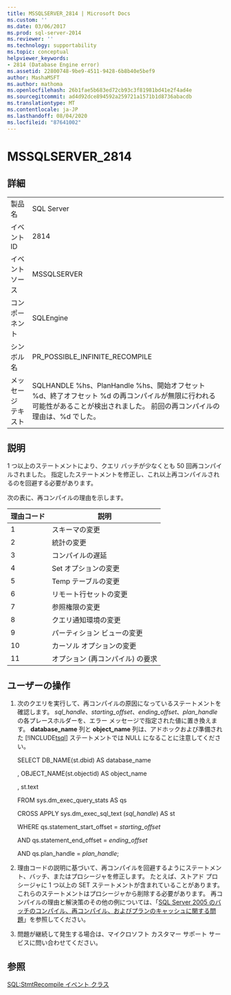 ```yaml
---
title: MSSQLSERVER_2814 | Microsoft Docs
ms.custom: ''
ms.date: 03/06/2017
ms.prod: sql-server-2014
ms.reviewer: ''
ms.technology: supportability
ms.topic: conceptual
helpviewer_keywords:
- 2814 (Database Engine error)
ms.assetid: 22800748-9be9-4511-9428-6b8b40e5bef9
author: MashaMSFT
ms.author: mathoma
ms.openlocfilehash: 26b1fae5b683ed72cb93c3f81981bd41e2f4ad4e
ms.sourcegitcommit: ad4d92dce894592a259721a1571b1d8736abacdb
ms.translationtype: MT
ms.contentlocale: ja-JP
ms.lasthandoff: 08/04/2020
ms.locfileid: "87641002"
---
```

# <a name="mssqlserver_2814"></a>MSSQLSERVER_2814
    
## <a name="details"></a>詳細  
  
|||  
|-|-|  
|製品名|SQL Server|  
|イベント ID|2814|  
|イベント ソース|MSSQLSERVER|  
|コンポーネント|SQLEngine|  
|シンボル名|PR_POSSIBLE_INFINITE_RECOMPILE|  
|メッセージ テキスト|SQLHANDLE %hs、PlanHandle %hs、開始オフセット %d、終了オフセット %d の再コンパイルが無限に行われる可能性があることが検出されました。 前回の再コンパイルの理由は、%d でした。|  
  
## <a name="explanation"></a>説明  
 1 つ以上のステートメントにより、クエリ バッチが少なくとも 50 回再コンパイルされました。 指定したステートメントを修正し、これ以上再コンパイルされるのを回避する必要があります。  
  
 次の表に、再コンパイルの理由を示します。  
  
|理由コード|説明|  
|-----------------|-----------------|  
|1|スキーマの変更|  
|2|統計の変更|  
|3|コンパイルの遅延|  
|4|Set オプションの変更|  
|5|Temp テーブルの変更|  
|6|リモート行セットの変更|  
|7|参照権限の変更|  
|8|クエリ通知環境の変更|  
|9|パーティション ビューの変更|  
|10|カーソル オプションの変更|  
|11|オプション (再コンパイル) の要求|  
  
## <a name="user-action"></a>ユーザーの操作  
  
1.  次のクエリを実行して、再コンパイルの原因になっているステートメントを確認します。 *sql_handle*、*starting_offset*、*ending_offset*、*plan_handle* の各プレースホルダーを、エラー メッセージで指定された値に置き換えます。 **database_name** 列と **object_name** 列は、アドホックおよび準備された [!INCLUDE[tsql](../../includes/tsql-md.md)] ステートメントでは NULL になることに注意してください。  
  
     SELECT DB_NAME(st.dbid) AS database_name  
  
     , OBJECT_NAME(st.objectid) AS object_name  
  
     , st.text  
  
     FROM sys.dm_exec_query_stats AS qs  
  
     CROSS APPLY sys.dm_exec_sql_text (*sql_handle*) AS st  
  
     WHERE qs.statement_start_offset = *starting_offset*  
  
     AND qs.statement_end_offset = *ending_offset*  
  
     AND qs.plan_handle = *plan_handle*;  
  
2.  理由コードの説明に基づいて、再コンパイルを回避するようにステートメント、バッチ、またはプロシージャを修正します。 たとえば、ストアド プロシージャに 1 つ以上の SET ステートメントが含まれていることがあります。 これらのステートメントはプロシージャから削除する必要があります。 再コンパイルの理由と解決策のその他の例については、「[SQL Server 2005 のバッチのコンパイル、再コンパイル、およびプランのキャッシュに関する問題](https://docs.microsoft.com/previous-versions/sql/sql-server-2005/administrator/cc966425(v=technet.10))」を参照してください。  
  
3.  問題が継続して発生する場合は、マイクロソフト カスタマー サポート サービスに問い合わせてください。  
  
## <a name="see-also"></a>参照  
 [SQL:StmtRecompile イベント クラス](../event-classes/sql-stmtrecompile-event-class.md)  
  
  

